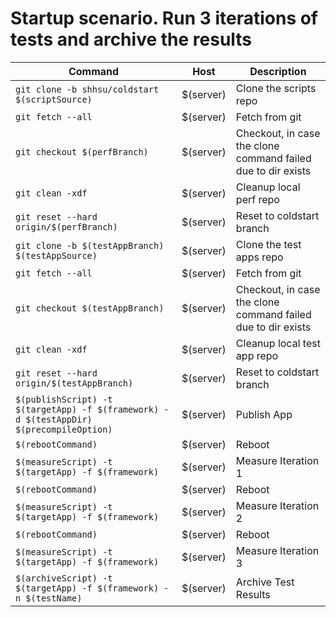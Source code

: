 # Startup scenario. Run 3 iterations of tests and archive the results

| Command     | Host      |Description|
|-------------|-----------|-----------|
| `git clone -b shhsu/coldstart $(scriptSource)` <config cwd="$(gitHome)" continueOnError="true"/> | $(server) | Clone the scripts repo |
| `git fetch --all` <config cwd="$(perfHome)"/> | $(server) | Fetch from git |
| `git checkout $(perfBranch)` <config cwd="$(perfHome)"/> | $(server) | Checkout, in case the clone command failed due to dir exists |
| `git clean -xdf` <config cwd="$(perfHome)"/> | $(server) | Cleanup local perf repo |
| `git reset --hard origin/$(perfBranch)` <config cwd="$(perfHome)"/> | $(server) | Reset to coldstart branch |
| `git clone -b $(testAppBranch) $(testAppSource)` <config cwd="$(gitHome)" continueOnError="true"/> | $(server) | Clone the test apps repo |
| `git fetch --all` <config cwd="$(testAppHome)"/> | $(server) | Fetch from git |
| `git checkout $(testAppBranch)` <config cwd="$(testAppHome)"/> | $(server) | Checkout, in case the clone command failed due to dir exists |
| `git clean -xdf` <config cwd="$(testAppHome)"/> | $(server) | Cleanup local test app repo |
| `git reset --hard origin/$(testAppBranch)` <config cwd="$(testAppHome)"/> | $(server) | Reset to coldstart branch |
| `$(publishScript) -t $(targetApp) -f $(framework) -d $(testAppDir) $(precompileOption)` <config cwd="$(scriptHome)"> | $(server) | Publish App |
| `$(rebootCommand)` | $(server) | Reboot |
| `$(measureScript) -t $(targetApp) -f $(framework)` <config cwd="$(scriptHome)"> | $(server) | Measure Iteration 1 |
| `$(rebootCommand)` | $(server) | Reboot |
| `$(measureScript) -t $(targetApp) -f $(framework)` <config cwd="$(scriptHome)"> | $(server) | Measure Iteration 2 |
| `$(rebootCommand)` | $(server) | Reboot |
| `$(measureScript) -t $(targetApp) -f $(framework)` <config cwd="$(scriptHome)"> | $(server) | Measure Iteration 3 |
| `$(archiveScript) -t $(targetApp) -f $(framework) -n $(testName)` <config cwd="$(scriptHome)"> | $(server) | Archive Test Results |
